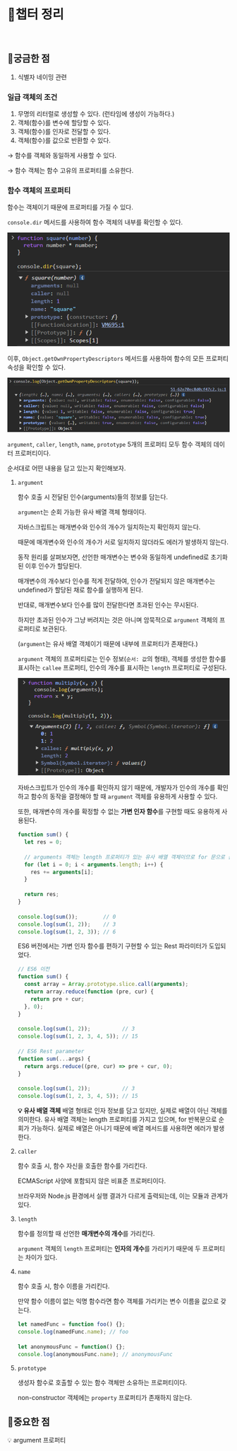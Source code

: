# 📗챕터 정리

<br/>

## 🤔궁금한 점
1. 식별자 네이밍 관련
### 일급 객체의 조건

1. 무명의 리터럴로 생성할 수 있다. (런타임에 생성이 가능하다.)
2. 객체(함수)를 변수에 할당할 수 있다.
3. 객체(함수)를 인자로 전달할 수 있다.
4. 객체(함수)를 값으로 반환할 수 있다.

→ 함수를 객체와 동일하게 사용할 수 있다.

→ 함수 객체는 함수 고유의 프로퍼티를 소유한다.

### 함수 객체의 프로퍼티

함수는 객체이기 때문에 프로퍼티를 가질 수 있다.

`console.dir` 메서드를 사용하여 함수 객체의 내부를 확인할 수 있다.

![console1](../assets/kgm/console1.png)

이후, `Object.getOwnPropertyDescriptors` 메서드를 사용하여 함수의 모든 프로퍼티 속성을 확인할 수 있다.

![console2](../assets/kgm/console2.png)

`argument`, `caller`, `length`, `name`, `prototype` 5개의 프로퍼티 모두 함수 객체의 데이터 프로퍼티이다.

순서대로 어떤 내용을 담고 있는지 확인해보자.

1. `argument`
    
    함수 호출 시 전달된 인수(arguments)들의 정보를 담는다.
    
    `argument`는 순회 가능한 유사 배열 객체 형태이다.
    
    자바스크립트는 매개변수와 인수의 개수가 일치하는지 확인하지 않는다.
    
    때문에 매개변수와 인수의 개수가 서로 일치하지 않더라도 에러가 발생하지 않는다.
    
    동작 원리를 살펴보자면, 선언한 매개변수는 변수와 동일하게 undefined로 초기화된 이후 인수가 할당된다.
    
    매개변수의 개수보다 인수를 적게 전달하여, 인수가 전달되지 않은 매개변수는 undefined가 할당된 채로 함수를 실행하게 된다.
    
    반대로, 매개변수보다 인수를 많이 전달한다면 초과된 인수는 무시된다.
    
    하지만 초과된 인수가 그냥 버려지는 것은 아니며 암묵적으로 `argument` 객체의 프로퍼티로 보관된다.
    
    (`argument`는 유사 배열 객체이기 때문에 내부에 프로퍼티가 존재한다.)
    
    `argument` 객체의 프로퍼티로는 인수 정보(`순서: 값`의 형태), 객체를 생성한 함수를 표시하는 `callee` 프로퍼티, 인수의 개수를 표시하는 `length` 프로퍼티로 구성된다.
    
    ![console3](../assets/kgm/console3.png)
    
    자바스크립트가 인수의 개수를 확인하지 않기 때문에, 개발자가 인수의 개수를 확인하고 함수의 동작을 결정해야 할 때 `argument` 객체를 유용하게 사용할 수 있다.
    
    또한, 매개변수의 개수를 확정할 수 없는 **가변 인자 함수**를 구현할 때도 유용하게 사용된다.
    
    ```jsx
    function sum() {
      let res = 0;
    
      // arguments 객체는 length 프로퍼티가 있는 유사 배열 객체이므로 for 문으로 순회할 수 있다.
      for (let i = 0; i < arguments.length; i++) {
        res += arguments[i];
      }
    
      return res;
    }
    
    console.log(sum());        // 0
    console.log(sum(1, 2));    // 3
    console.log(sum(1, 2, 3)); // 6
    ```
    
    ES6 버전에서는 가변 인자 함수를 편하기 구현할 수 있는 Rest 파라미터가 도입되었다.
    
    ```jsx
    // ES6 이전
    function sum() {
      const array = Array.prototype.slice.call(arguments);
      return array.reduce(function (pre, cur) {
        return pre + cur;
      }, 0);
    }
    
    console.log(sum(1, 2));          // 3
    console.log(sum(1, 2, 3, 4, 5)); // 15
    
    // ES6 Rest parameter
    function sum(...args) {
      return args.reduce((pre, cur) => pre + cur, 0);
    }
    
    console.log(sum(1, 2));          // 3
    console.log(sum(1, 2, 3, 4, 5)); // 15
    ```
    

    **💡 유사 배열 객체**
    배열 형태로 인자 정보를 담고 있지만, 실제로 배열이 아닌 객체를 의미한다.
    유사 배열 객체는 length 프로퍼티를 가지고 있으며, for 반복문으로 순회가 가능하다.
    실제로 배열은 아니기 때문에 배열 메서드를 사용하면 에러가 발생한다.
    
2. `caller`
    
    함수 호출 시, 함수 자신을 호출한 함수를 가리킨다.
    
    ECMAScript 사양에 포함되지 않은 비표준 프로퍼티이다.
    
    브라우저와 Node.js 환경에서 실행 결과가 다르게 출력되는데, 이는 모듈과 관계가 있다.
    
3. `length`
    
    함수를 정의할 때 선언한 **매개변수의 개수**를 가리킨다.
    
    `argument` 객체의 `length` 프로퍼티는 **인자의 개수**를 가리키기 때문에 두 프로퍼티는 차이가 있다.
    
4. `name`
    
    함수 호출 시, 함수 이름을 가리킨다.
    
    만약 함수 이름이 없는 익명 함수라면 함수 객체를 가리키는 변수 이름을 값으로 갖는다.
    
    ```jsx
    let namedFunc = function foo() {};
    console.log(namedFunc.name); // foo
    
    let anonymousFunc = function() {};
    console.log(anonymousFunc.name); // anonymousFunc
    ```
    
5. `prototype`
    
    생성자 함수로 호출할 수 있는 함수 객체만 소유하는 프로퍼티이다.
    
    non-constructor 객체에는 `property` 프로퍼티가 존재하지 않는다.

## 📌중요한 점
💡 argument 프로퍼티